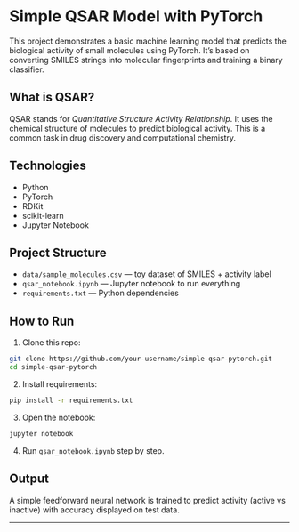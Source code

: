#  Simple QSAR Model with PyTorch

This project demonstrates a basic machine learning model that predicts the biological activity of small molecules using PyTorch. It’s based on converting SMILES strings into molecular fingerprints and training a binary classifier.

##  What is QSAR?
QSAR stands for *Quantitative Structure Activity Relationship*. It uses 
the chemical structure of molecules to predict biological activity. This 
is 
a common task in drug discovery and computational chemistry.

##  Technologies
- Python
- PyTorch
- RDKit
- scikit-learn
- Jupyter Notebook

##  Project Structure
- `data/sample_molecules.csv` — toy dataset of SMILES + activity label
- `qsar_notebook.ipynb` — Jupyter notebook to run everything
- `requirements.txt` — Python dependencies

##  How to Run

1. Clone this repo:
```bash
git clone https://github.com/your-username/simple-qsar-pytorch.git
cd simple-qsar-pytorch
```

2. Install requirements:
```bash
pip install -r requirements.txt
```

3. Open the notebook:
```bash
jupyter notebook
```

4. Run `qsar_notebook.ipynb` step by step.

##  Output
A simple feedforward neural network is trained to predict activity (active vs inactive) with accuracy displayed on test data.

---

